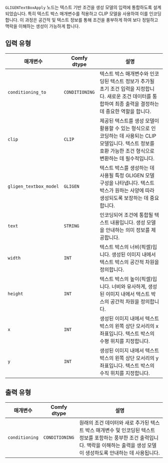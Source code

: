 `GLIGENTextBoxApply` 노드는 텍스트 기반 조건을 생성 모델의 입력에 통합하도록 설계되었습니다. 특히 텍스트 박스 매개변수를 적용하고 CLIP 모델을 사용하여 이를 인코딩합니다. 이 과정은 공간적 및 텍스트 정보를 통해 조건을 풍부하게 하여 보다 정밀하고 맥락을 이해하는 생성이 가능하게 합니다.

## 입력 유형

| 매개변수             | Comfy dtype        | 설명 |
|----------------------|--------------------|--------------------|
| `conditioning_to`    | `CONDITIONING`     | 텍스트 박스 매개변수와 인코딩된 텍스트 정보가 추가될 초기 조건 입력을 지정합니다. 새로운 조건 데이터를 통합하여 최종 출력을 결정하는 데 중요한 역할을 합니다. |
| `clip`               | `CLIP`             | 제공된 텍스트를 생성 모델이 활용할 수 있는 형식으로 인코딩하는 데 사용되는 CLIP 모델입니다. 텍스트 정보를 호환 가능한 조건 형식으로 변환하는 데 필수적입니다. |
| `gligen_textbox_model` | `GLIGEN`         | 텍스트 박스를 생성하는 데 사용될 특정 GLIGEN 모델 구성을 나타냅니다. 텍스트 박스가 원하는 사양에 따라 생성되도록 보장하는 데 중요합니다. |
| `text`               | `STRING`           | 인코딩되어 조건에 통합될 텍스트 내용입니다. 생성 모델을 안내하는 의미 정보를 제공합니다. |
| `width`              | `INT`              | 텍스트 박스의 너비(픽셀)입니다. 생성된 이미지 내에서 텍스트 박스의 공간적 차원을 정의합니다. |
| `height`             | `INT`              | 텍스트 박스의 높이(픽셀)입니다. 너비와 유사하게, 생성된 이미지 내에서 텍스트 박스의 공간적 차원을 정의합니다. |
| `x`                  | `INT`              | 생성된 이미지 내에서 텍스트 박스의 왼쪽 상단 모서리의 x좌표입니다. 텍스트 박스의 수평 위치를 지정합니다. |
| `y`                  | `INT`              | 생성된 이미지 내에서 텍스트 박스의 왼쪽 상단 모서리의 y좌표입니다. 텍스트 박스의 수직 위치를 지정합니다. |

## 출력 유형

| 매개변수             | Comfy dtype        | 설명 |
|----------------------|--------------------|--------------------|
| `conditioning`       | `CONDITIONING`     | 원래의 조건 데이터와 새로 추가된 텍스트 박스 매개변수 및 인코딩된 텍스트 정보를 포함하는 풍부한 조건 출력입니다. 맥락을 이해하는 출력을 생성 모델이 생성하도록 안내하는 데 사용됩니다. |
